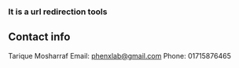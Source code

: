 ### It is a url redirection tools 

## Contact info

Tarique Mosharraf
Email: phenxlab@gmail.com
Phone: 01715876465
